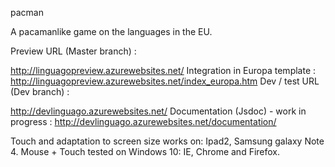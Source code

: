 pacman

A pacamanlike game on the languages in the EU.

Preview URL (Master branch) :

http://linguagopreview.azurewebsites.net/
Integration in Europa template : http://linguagopreview.azurewebsites.net/index_europa.htm
Dev / test URL (Dev branch) :

http://devlinguago.azurewebsites.net/
Documentation (Jsdoc) - work in progress : http://devlinguago.azurewebsites.net/documentation/

Touch and adaptation to screen size works on: Ipad2, Samsung galaxy Note 4. Mouse + Touch tested on Windows 10: IE, Chrome and Firefox.

